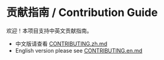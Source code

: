# 贡献指南 / Contribution Guide

欢迎！本项目支持中英文贡献指南。

- 中文版请查看 [CONTRIBUTING.zh.md](CONTRIBUTING.zh.md)
- English version please see [CONTRIBUTING.en.md](CONTRIBUTING.en.md)